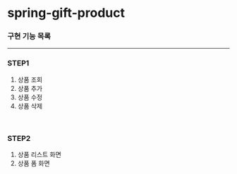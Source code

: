 # spring-gift-product


### 구현 기능 목록

<hr>

### STEP1
1. 상품 조회
2. 상품 추가
3. 상품 수정
4. 상품 삭제

<br>

### STEP2
1. 상품 리스트 화면
2. 상품 폼 화면
